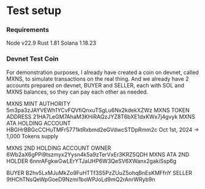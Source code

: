# Test setup

### Requirements

Node v22.9
Rust 1.81
Solana 1.18.23

### Devnet Test Coin

For demonstration purposes, I already have created a coin on devnet, called MXNS, to simulate transactions on the real thing. And we already have 2 accounts prepared on devnet, BUYER and SELLER, each with SOL and MXNS balances, so they can pay each other as needed.

MXNS MINT AUTHORITY 5m3pa3zJAYVEWh1YCvFQVfiQnxuTSgLu6Nx2kdekXZWz
MXNS TOKEN ADDRESS 21HA7LeGM7AhaM3KHiRAQzJYZ8T6bXE1dxKWx7j4gvyk
MXNS ATA HOLDING ACCOUNT HBGHrBBGcCCHuTMFr5771ktRxbmd2eGVdwcSTDpRmm2c
Oct 1st, 2024 -> 1,000 Tokens supply

MXNS 2ND HOLDING ACCOUNT OWNER 6Wb2aX6gPPi9tszmyx2Yysn4k5a9zTerVxEr3KRZ5QDH
MXNS ATA 2ND HOLDER 6nnrAFgkwGwLErYTJaUHP6W3QeSV6XWanx2gakiSsp6g

BUYER B2hv5LxMJuMkZo9FuHTTf3S5PzZUuZ5ohqBnEsKMFfnY
SELLER 9tHChTNsQeWpGoeD9Nzmi1boWPJoLd9mQ2rAnrWRyb9n
